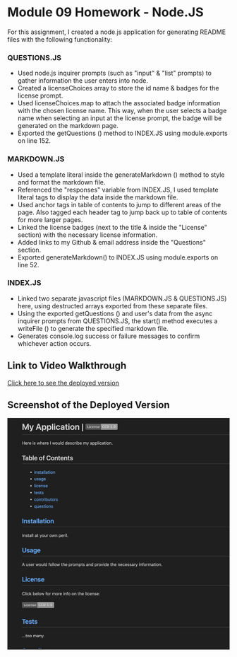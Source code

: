 # Module 09 Homework - Node.JS

For this assignment, I created a node.js application for generating README files with the following functionality:



### QUESTIONS.JS
- Used node.js inquirer prompts (such as "input" & "list" prompts) to gather information the user enters into node.
- Created a licenseChoices array to store the id name & badges for the license prompt.
- Used licenseChoices.map to attach the associated badge information with the chosen license name. This way, when the user selects a badge name when selecting an input at the license prompt, the badge will be generated on the markdown page.
- Exported the getQuestions () method to INDEX.JS using module.exports on line 152.

### MARKDOWN.JS
- Used a template literal inside the generateMarkdown () method to style and format the markdown file.
- Referenced the "responses" variable from INDEX.JS, I used template literal tags to display the data inside the markdown file.
- Used anchor tags in table of contents to jump to different areas of the page. Also tagged each header tag to jump back up to table of contents for more larger pages.
- Linked the license badges (next to the title & inside the "License" section) with the necessary license information.
- Added links to my Github & email address inside the "Questions" section.
- Exported generateMarkdown() to INDEX.JS using module.exports on line 52.

### INDEX.JS
- Linked two separate javascript files (MARKDOWN.JS & QUESTIONS.JS) here, using destructed arrays exported from these separate files.
- Using the exported getQuestions () and user's data from the async inquirer prompts from QUESTIONS.JS, the start() method executes a writeFile () to generate the specified markdown file.
- Generates console.log success or failure messages to confirm whichever action occurs.

## Link to Video Walkthrough

[Click here to see the deployed version](https://drive.google.com/file/d/148_WES1qpzCQaI1Hy2sfdF-yJIS5brjl/view)

## Screenshot of the Deployed Version

![Screenshot of the markdown file](./assets/screenshot.png)

